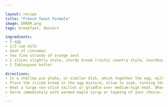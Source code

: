 ```yaml
---

layout: recipe
title: "French Toast Formula"
image: ERROR.png
tags: breakfast, dessert

ingredients:
- 1 egg
- 1/3 cup milk
- dash of cinnamon
- few fine strands of orange zest
- 2 slices slightly stale, sturdy bread (rustic country style, sourdough, etc.)
- 1 Tablespoon butter

directions:
- In a shallow pie plate, or similar dish, whisk together the egg, milk, cinnamon, and orange zest.
- Place the sliced bread in the egg mixture; allow to soak, turning the slices over once or twice, until they become damp through to the center. Especially sturdy bread may require you to push on the bread like a sponge to help it soak up the egg mixture.
- Heat a large non-stick skillet or griddle over medium-high heat. When the skillet is hot, melt a bit of the butter where you will place your bread. When the butter is melted, place the soaked bread on the melted butter spots and cook until golden. Flip the toasts and continue cooking until golden on the second side -- you may need to adjust your heat downward if they are browning too quickly and the center of the toasts are still very wet.
- Serve immediately with warmed maple syrup or topping of your choice.

---
```


